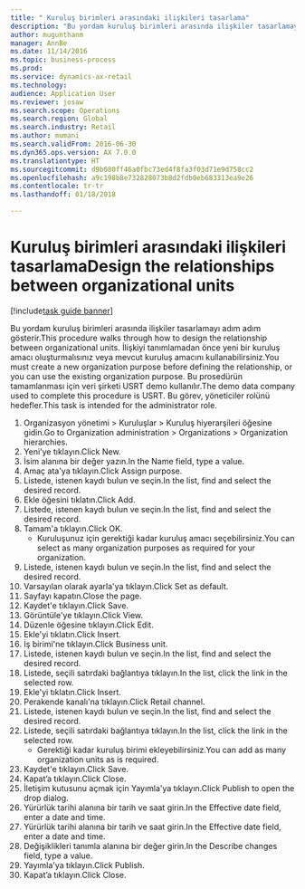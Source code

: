 ```yaml
--- 
title: " Kuruluş birimleri arasındaki ilişkileri tasarlama"
description: "Bu yordam kuruluş birimleri arasında ilişkiler tasarlamayı adım adım gösterir."
author: mugunthanm
manager: AnnBe
ms.date: 11/14/2016
ms.topic: business-process
ms.prod: 
ms.service: dynamics-ax-retail
ms.technology: 
audience: Application User
ms.reviewer: josaw
ms.search.scope: Operations
ms.search.region: Global
ms.search.industry: Retail
ms.author: mumani
ms.search.validFrom: 2016-06-30
ms.dyn365.ops.version: AX 7.0.0
ms.translationtype: HT
ms.sourcegitcommit: d9b080ff46a0fbc73ed4f8fa3f03d71e9d758cc2
ms.openlocfilehash: a9c198b8e732828073b8d2fdb0eb683313ea9e26
ms.contentlocale: tr-tr
ms.lasthandoff: 01/18/2018

---
```

# <a name="design-the-relationships-between-organizational-units"></a><span data-ttu-id="f2022-103"> Kuruluş birimleri arasındaki ilişkileri tasarlama</span><span class="sxs-lookup"><span data-stu-id="f2022-103">Design the relationships between organizational units</span></span>

[!include[task guide banner](../includes/task-guide-banner.md)]

<span data-ttu-id="f2022-104">Bu yordam kuruluş birimleri arasında ilişkiler tasarlamayı adım adım gösterir.</span><span class="sxs-lookup"><span data-stu-id="f2022-104">This procedure walks through how to design the relationship between organizational units.</span></span> <span data-ttu-id="f2022-105">İlişkiyi tanımlamadan önce yeni bir kuruluş amacı oluşturmalısınız veya mevcut kuruluş amacını kullanabilirsiniz.</span><span class="sxs-lookup"><span data-stu-id="f2022-105">You must create a new organization purpose before defining the relationship, or you can use the existing organization purpose.</span></span> <span data-ttu-id="f2022-106">Bu prosedürün tamamlanması için veri şirketi USRT demo kullanılır.</span><span class="sxs-lookup"><span data-stu-id="f2022-106">The demo data company used to complete this procedure is USRT.</span></span> <span data-ttu-id="f2022-107">Bu görev, yöneticiler rolünü hedefler.</span><span class="sxs-lookup"><span data-stu-id="f2022-107">This task is intended for the administrator role.</span></span>

1. <span data-ttu-id="f2022-108">Organizasyon yönetimi > Kuruluşlar > Kuruluş hiyerarşileri öğesine gidin.</span><span class="sxs-lookup"><span data-stu-id="f2022-108">Go to Organization administration > Organizations > Organization hierarchies.</span></span>
2. <span data-ttu-id="f2022-109">Yeni'ye tıklayın.</span><span class="sxs-lookup"><span data-stu-id="f2022-109">Click New.</span></span>
3. <span data-ttu-id="f2022-110">İsim alanına bir değer yazın.</span><span class="sxs-lookup"><span data-stu-id="f2022-110">In the Name field, type a value.</span></span>
4. <span data-ttu-id="f2022-111">Amaç ata'ya tıklayın.</span><span class="sxs-lookup"><span data-stu-id="f2022-111">Click Assign purpose.</span></span>
5. <span data-ttu-id="f2022-112">Listede, istenen kaydı bulun ve seçin.</span><span class="sxs-lookup"><span data-stu-id="f2022-112">In the list, find and select the desired record.</span></span>
6. <span data-ttu-id="f2022-113">Ekle öğesini tıklatın.</span><span class="sxs-lookup"><span data-stu-id="f2022-113">Click Add.</span></span>
7. <span data-ttu-id="f2022-114">Listede, istenen kaydı bulun ve seçin.</span><span class="sxs-lookup"><span data-stu-id="f2022-114">In the list, find and select the desired record.</span></span>
8. <span data-ttu-id="f2022-115">Tamam'a tıklayın.</span><span class="sxs-lookup"><span data-stu-id="f2022-115">Click OK.</span></span>
    * <span data-ttu-id="f2022-116">Kuruluşunuz için gerektiği kadar kuruluş amacı seçebilirsiniz.</span><span class="sxs-lookup"><span data-stu-id="f2022-116">You can select as many organization purposes as required for your organization.</span></span>  
9. <span data-ttu-id="f2022-117">Listede, istenen kaydı bulun ve seçin.</span><span class="sxs-lookup"><span data-stu-id="f2022-117">In the list, find and select the desired record.</span></span>
10. <span data-ttu-id="f2022-118">Varsayılan olarak ayarla'ya tıklayın.</span><span class="sxs-lookup"><span data-stu-id="f2022-118">Click Set as default.</span></span>
11. <span data-ttu-id="f2022-119">Sayfayı kapatın.</span><span class="sxs-lookup"><span data-stu-id="f2022-119">Close the page.</span></span>
12. <span data-ttu-id="f2022-120">Kaydet'e tıklayın.</span><span class="sxs-lookup"><span data-stu-id="f2022-120">Click Save.</span></span>
13. <span data-ttu-id="f2022-121">Görüntüle'ye tıklayın.</span><span class="sxs-lookup"><span data-stu-id="f2022-121">Click View.</span></span>
14. <span data-ttu-id="f2022-122">Düzenle öğesine tıklayın.</span><span class="sxs-lookup"><span data-stu-id="f2022-122">Click Edit.</span></span>
15. <span data-ttu-id="f2022-123">Ekle'yi tıklatın.</span><span class="sxs-lookup"><span data-stu-id="f2022-123">Click Insert.</span></span>
16. <span data-ttu-id="f2022-124">İş birimi'ne tıklayın.</span><span class="sxs-lookup"><span data-stu-id="f2022-124">Click Business unit.</span></span>
17. <span data-ttu-id="f2022-125">Listede, istenen kaydı bulun ve seçin.</span><span class="sxs-lookup"><span data-stu-id="f2022-125">In the list, find and select the desired record.</span></span>
18. <span data-ttu-id="f2022-126">Listede, seçili satırdaki bağlantıya tıklayın.</span><span class="sxs-lookup"><span data-stu-id="f2022-126">In the list, click the link in the selected row.</span></span>
19. <span data-ttu-id="f2022-127">Ekle'yi tıklatın.</span><span class="sxs-lookup"><span data-stu-id="f2022-127">Click Insert.</span></span>
20. <span data-ttu-id="f2022-128">Perakende kanalı'na tıklayın.</span><span class="sxs-lookup"><span data-stu-id="f2022-128">Click Retail channel.</span></span>
21. <span data-ttu-id="f2022-129">Listede, istenen kaydı bulun ve seçin.</span><span class="sxs-lookup"><span data-stu-id="f2022-129">In the list, find and select the desired record.</span></span>
22. <span data-ttu-id="f2022-130">Listede, seçili satırdaki bağlantıya tıklayın.</span><span class="sxs-lookup"><span data-stu-id="f2022-130">In the list, click the link in the selected row.</span></span>
    * <span data-ttu-id="f2022-131">Gerektiği kadar kuruluş birimi ekleyebilirsiniz.</span><span class="sxs-lookup"><span data-stu-id="f2022-131">You can add as many organization units as is required.</span></span>  
23. <span data-ttu-id="f2022-132">Kaydet'e tıklayın.</span><span class="sxs-lookup"><span data-stu-id="f2022-132">Click Save.</span></span>
24. <span data-ttu-id="f2022-133">Kapat’a tıklayın.</span><span class="sxs-lookup"><span data-stu-id="f2022-133">Click Close.</span></span>
25. <span data-ttu-id="f2022-134">İletişim kutusunu açmak için Yayımla'ya tıklayın.</span><span class="sxs-lookup"><span data-stu-id="f2022-134">Click Publish to open the drop dialog.</span></span>
26. <span data-ttu-id="f2022-135">Yürürlük tarihi alanına bir tarih ve saat girin.</span><span class="sxs-lookup"><span data-stu-id="f2022-135">In the Effective date field, enter a date and time.</span></span>
27. <span data-ttu-id="f2022-136">Yürürlük tarihi alanına bir tarih ve saat girin.</span><span class="sxs-lookup"><span data-stu-id="f2022-136">In the Effective date field, enter a date and time.</span></span>
28. <span data-ttu-id="f2022-137">Değişiklikleri tanımla alanına bir değer girin.</span><span class="sxs-lookup"><span data-stu-id="f2022-137">In the Describe changes field, type a value.</span></span>
29. <span data-ttu-id="f2022-138">Yayımla'ya tıklayın.</span><span class="sxs-lookup"><span data-stu-id="f2022-138">Click Publish.</span></span>
30. <span data-ttu-id="f2022-139">Kapat’a tıklayın.</span><span class="sxs-lookup"><span data-stu-id="f2022-139">Click Close.</span></span>


